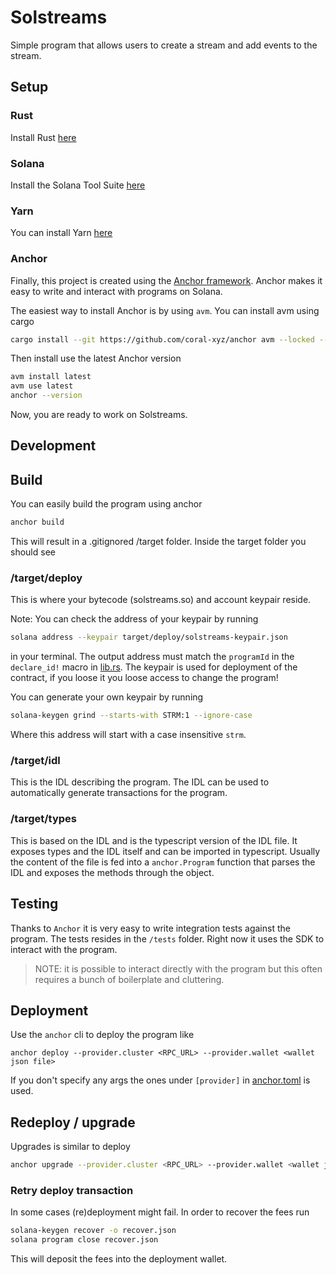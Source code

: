 # Solstreams

Simple program that allows users to create a stream and add events to the stream.

## Setup

### Rust

Install Rust [here](https://www.rust-lang.org/tools/install)

### Solana

Install the Solana Tool Suite [here](https://docs.solana.com/cli/install-solana-cli-tools)

### Yarn

You can install Yarn [here](https://yarnpkg.com/getting-started/install)

### Anchor

Finally, this project is created using the [Anchor framework](https://github.com/coral-xyz/anchor). Anchor makes it easy to write and interact with programs on Solana.

The easiest way to install Anchor is by using `avm`. You can install avm using cargo

```bash
cargo install --git https://github.com/coral-xyz/anchor avm --locked --force
```

Then install use the latest Anchor version

```bash
avm install latest
avm use latest
anchor --version
```

Now, you are ready to work on Solstreams.

## Development

## Build

You can easily build the program using anchor

```bash
anchor build
```

This will result in a .gitignored /target folder. Inside the target folder you should see

### /target/deploy

This is where your bytecode (solstreams.so) and account keypair reside.

Note: You can check the address of your keypair by running

```bash
solana address --keypair target/deploy/solstreams-keypair.json
```

in your terminal. The output address must match the `programId` in the `declare_id!` macro in [lib.rs](./programs/solstreams/src/lib.rs). The keypair is used for deployment of the contract, if you loose it you loose access to change the program!

You can generate your own keypair by running

```bash
solana-keygen grind --starts-with STRM:1 --ignore-case
```

Where this address will start with a case insensitive `strm`.

### /target/idl

This is the IDL describing the program. The IDL can be used to automatically generate transactions for the program.

### /target/types

This is based on the IDL and is the typescript version of the IDL file. It exposes types and the IDL itself and can be imported in typescript. Usually the content of the file is fed into a `anchor.Program` function that parses the IDL and exposes the methods through the object.

## Testing

Thanks to `Anchor` it is very easy to write integration tests against the program. The tests resides in the `/tests` folder. Right now it uses the SDK to interact with the program.

> NOTE: it is possible to interact directly with the program but this often requires a bunch of boilerplate and cluttering.

## Deployment

Use the `anchor` cli to deploy the program like

```
anchor deploy --provider.cluster <RPC_URL> --provider.wallet <wallet json file>
```

If you don't specify any args the ones under `[provider]` in [anchor.toml](./Anchor.toml) is used.

## Redeploy / upgrade

Upgrades is similar to deploy

```bash
anchor upgrade --provider.cluster <RPC_URL> --provider.wallet <wallet json file>
```

### Retry deploy transaction

In some cases (re)deployment might fail. In order to recover the fees run

```bash
solana-keygen recover -o recover.json
solana program close recover.json
```

This will deposit the fees into the deployment wallet.
